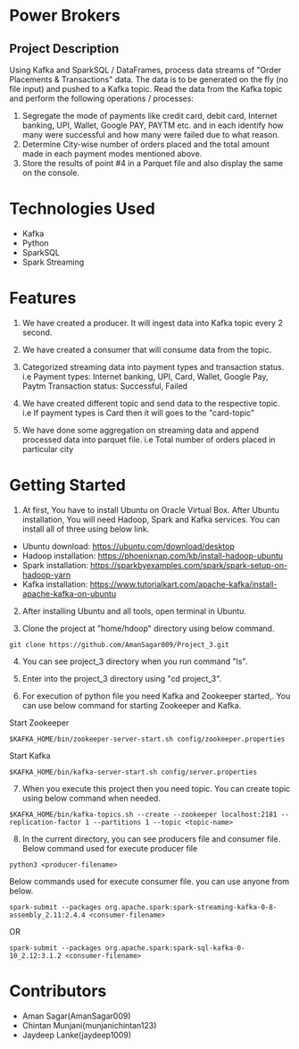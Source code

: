 # Power Brokers

## Project Description
Using Kafka and SparkSQL / DataFrames, process data streams of "Order Placements & Transactions" data. The data is to be generated on the fly (no file input) and pushed to a Kafka topic. Read the data from the Kafka topic and perform the following operations / processes: 
1. Segregate the mode of payments like credit card, debit card, Internet banking, UPI, Wallet, Google PAY, PAYTM etc. and in each identify how many were successful and how many were failed due to what reason. 
2. Determine City-wise number of orders placed and the total amount made in each payment modes mentioned above. 
3. Store the results of point #4 in a Parquet file and also display the same on the console.

# Technologies Used

* Kafka
* Python
* SparkSQL
* Spark Streaming

# Features

1. We have created a producer. It will ingest data into Kafka topic every 2 second.

2. We have created a consumer that will consume data from the topic.

3. Categorized streaming data into payment types and transaction status.
  i.e Payment types: Internet banking, UPI, Card, Wallet, Google Pay, Paytm
      Transaction status: Successful, Failed
      
4. We have created different topic and send data to the respective topic.
  i.e If payment types is Card then it will goes to the "card-topic"
  
5. We have done some aggregation on streaming data and append processed data into parquet file. 
  i.e Total number of orders placed in particular city

# Getting Started

1. At first, You have to install Ubuntu on Oracle Virtual Box. After Ubuntu installation, You will need Hadoop, Spark and Kafka services. You can install all of three using below link.
* Ubuntu download: https://ubuntu.com/download/desktop
* Hadoop installation: https://phoenixnap.com/kb/install-hadoop-ubuntu
* Spark installation: https://sparkbyexamples.com/spark/spark-setup-on-hadoop-yarn
* Kafka installation: https://www.tutorialkart.com/apache-kafka/install-apache-kafka-on-ubuntu

2. After installing Ubuntu and all tools, open terminal in Ubuntu.

3. Clone the project at "home/hdoop" directory using below command.
```
git clone https://github.com/AmanSagar009/Project_3.git
```

4. You can see project_3 directory when you run command "ls".

5. Enter into the project_3 directory using "cd project_3".

6. For execution of python file you need Kafka and Zookeeper started,. You can use below command for starting Zookeeper and Kafka.

  Start Zookeeper
```
$KAFKA_HOME/bin/zookeeper-server-start.sh config/zookeeper.properties
```

  Start Kafka
```
$KAFKA_HOME/bin/kafka-server-start.sh config/server.properties
```

7. When you execute this project then you need topic. You can create topic using below command when needed.
```
$KAFKA_HOME/bin/kafka-topics.sh --create --zookeeper localhost:2181 --replication-factor 1 --partitions 1 --topic <topic-name>
```

8. In  the current directory, you can see producers file and consumer file.
Below command used for execute producer file
```
python3 <producer-filename>
```
Below commands used for execute consumer file. you can use anyone from below.
```
spark-submit --packages org.apache.spark:spark-streaming-kafka-0-8-assembly_2.11:2.4.4 <consumer-filename>
```
OR
```
spark-submit --packages org.apache.spark:spark-sql-kafka-0-10_2.12:3.1.2 <consumer-filename>
```

# Contributors

* Aman Sagar(AmanSagar009)
* Chintan Munjani(munjanichintan123)
* Jaydeep Lanke(jaydeep1009)
